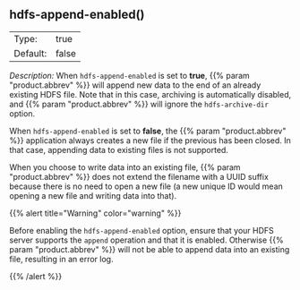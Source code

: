---
---
<!-- DISCLAIMER: This file is based on the syslog-ng Open Source Edition documentation https://github.com/balabit/syslog-ng-ose-guides/commit/2f4a52ee61d1ea9ad27cb4f3168b95408fddfdf2 and is used under the terms of The syslog-ng Open Source Edition Documentation License. The file has been modified by Axoflow. -->

## hdfs-append-enabled()

|          |              |
| -------- | ------------ |
| Type:    | true | false |
| Default: | false        |



*Description:* When `hdfs-append-enabled` is set to **true**, {{% param "product.abbrev" %}} will append new data to the end of an already existing HDFS file. Note that in this case, archiving is automatically disabled, and {{% param "product.abbrev" %}} will ignore the `hdfs-archive-dir` option.

When `hdfs-append-enabled` is set to **false**, the {{% param "product.abbrev" %}} application always creates a new file if the previous has been closed. In that case, appending data to existing files is not supported.

When you choose to write data into an existing file, {{% param "product.abbrev" %}} does not extend the filename with a UUID suffix because there is no need to open a new file (a new unique ID would mean opening a new file and writing data into that).


{{% alert title="Warning" color="warning" %}}

Before enabling the `hdfs-append-enabled` option, ensure that your HDFS server supports the `append` operation and that it is enabled. Otherwise {{% param "product.abbrev" %}} will not be able to append data into an existing file, resulting in an error log.

{{% /alert %}}

